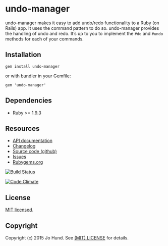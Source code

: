 # undo-manager

undo-manager makes it easy to add undo/redo functionality to a Ruby (on Rails) app. It uses the command pattern to do so. undo-manager provides the handling of undo and redo. It’s up to you to implement the `#do` and `#undo` methods for each of your commands.


## Installation

`gem install undo-manager`

or with bundler in your Gemfile:

`gem 'undo-manager'`


## Dependencies

* Ruby >= 1.9.3


## Resources

* [API documentation](http://www.rubydoc.info/gems/undo-manager/)
* [Changelog](https://github.com/jhund/undo-manager/blob/master/CHANGELOG.md)
* [Source code (github)](https://github.com/jhund/undo-manager)
* [Issues](https://github.com/jhund/undo-manager/issues)
* [Rubygems.org](http://rubygems.org/gems/undo-manager)

[![Build Status](https://travis-ci.org/jhund/undo-manager.svg?branch=master)](https://travis-ci.org/jhund/undo-manager)

[![Code Climate](https://codeclimate.com/github/jhund/undo-manager.png)](https://codeclimate.com/github/jhund/undo-manager)

## License

[MIT licensed](https://github.com/jhund/undo-manager/blob/master/MIT-LICENSE).

## Copyright

Copyright (c) 2015 Jo Hund. See [(MIT) LICENSE](https://github.com/jhund/undo-manager/blob/master/MIT-LICENSE) for details.
